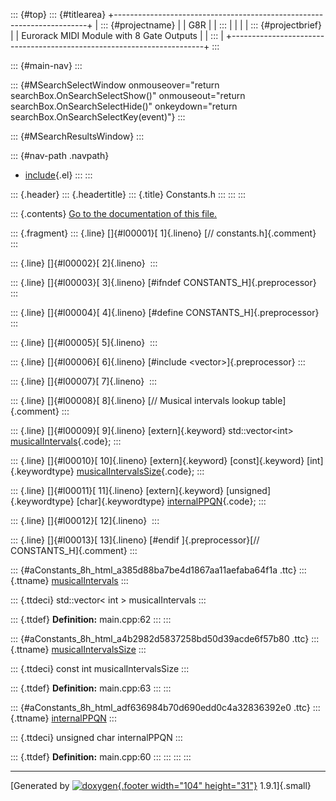 ::: {#top}
::: {#titlearea}
+-----------------------------------------------------------------------+
| ::: {#projectname}                                                    |
| G8R                                                                   |
| :::                                                                   |
|                                                                       |
| ::: {#projectbrief}                                                   |
| Eurorack MIDI Module with 8 Gate Outputs                              |
| :::                                                                   |
+-----------------------------------------------------------------------+
:::

::: {#main-nav}
:::

::: {#MSearchSelectWindow onmouseover="return searchBox.OnSearchSelectShow()" onmouseout="return searchBox.OnSearchSelectHide()" onkeydown="return searchBox.OnSearchSelectKey(event)"}
:::

::: {#MSearchResultsWindow}
:::

::: {#nav-path .navpath}
-   [include](dir_d44c64559bbebec7f509842c48db8b23.html){.el}
:::
:::

::: {.header}
::: {.headertitle}
::: {.title}
Constants.h
:::
:::
:::

::: {.contents}
[Go to the documentation of this file.](Constants_8h.html)

::: {.fragment}
::: {.line}
[]{#l00001}[ 1]{.lineno} [// constants.h]{.comment}
:::

::: {.line}
[]{#l00002}[ 2]{.lineno} 
:::

::: {.line}
[]{#l00003}[ 3]{.lineno} [\#ifndef CONSTANTS\_H]{.preprocessor}
:::

::: {.line}
[]{#l00004}[ 4]{.lineno} [\#define CONSTANTS\_H]{.preprocessor}
:::

::: {.line}
[]{#l00005}[ 5]{.lineno} 
:::

::: {.line}
[]{#l00006}[ 6]{.lineno} [\#include \<vector\>]{.preprocessor}
:::

::: {.line}
[]{#l00007}[ 7]{.lineno} 
:::

::: {.line}
[]{#l00008}[ 8]{.lineno} [// Musical intervals lookup table]{.comment}
:::

::: {.line}
[]{#l00009}[ 9]{.lineno} [extern]{.keyword} std::vector\<int\>
[musicalIntervals](Constants_8h.html#a385d88ba7be4d1867aa11aefaba64f1a){.code};
:::

::: {.line}
[]{#l00010}[ 10]{.lineno} [extern]{.keyword} [const]{.keyword}
[int]{.keywordtype}
[musicalIntervalsSize](Constants_8h.html#a4b2982d5837258bd50d39acde6f57b80){.code};
:::

::: {.line}
[]{#l00011}[ 11]{.lineno} [extern]{.keyword} [unsigned]{.keywordtype}
[char]{.keywordtype}
[internalPPQN](Constants_8h.html#adf636984b70d690edd0c4a32836392e0){.code};
:::

::: {.line}
[]{#l00012}[ 12]{.lineno} 
:::

::: {.line}
[]{#l00013}[ 13]{.lineno} [\#endif ]{.preprocessor}[//
CONSTANTS\_H]{.comment}
:::

::: {#aConstants_8h_html_a385d88ba7be4d1867aa11aefaba64f1a .ttc}
::: {.ttname}
[musicalIntervals](Constants_8h.html#a385d88ba7be4d1867aa11aefaba64f1a)
:::

::: {.ttdeci}
std::vector\< int \> musicalIntervals
:::

::: {.ttdef}
**Definition:** main.cpp:62
:::
:::

::: {#aConstants_8h_html_a4b2982d5837258bd50d39acde6f57b80 .ttc}
::: {.ttname}
[musicalIntervalsSize](Constants_8h.html#a4b2982d5837258bd50d39acde6f57b80)
:::

::: {.ttdeci}
const int musicalIntervalsSize
:::

::: {.ttdef}
**Definition:** main.cpp:63
:::
:::

::: {#aConstants_8h_html_adf636984b70d690edd0c4a32836392e0 .ttc}
::: {.ttname}
[internalPPQN](Constants_8h.html#adf636984b70d690edd0c4a32836392e0)
:::

::: {.ttdeci}
unsigned char internalPPQN
:::

::: {.ttdef}
**Definition:** main.cpp:60
:::
:::
:::
:::

------------------------------------------------------------------------

[Generated by [![doxygen](doxygen.svg){.footer width="104"
height="31"}](https://www.doxygen.org/index.html) 1.9.1]{.small}
